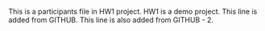 This is a participants file in HW1 project.
HW1 is a demo project.
This line is added from GITHUB.
This line is also added from GITHUB - 2.
